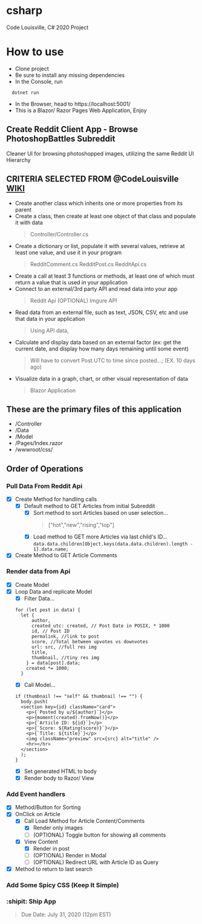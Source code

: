 # csharp

Code Louisville, C# 2020 Project

# How to use
 - Clone project
 - Be sure to install any missing dependencies
 - In the Console, run
 ```
   dotnet run
 ```
 - In the Browser, head to https://localhost:5001/
 - This is a Blazor/ Razor Pages Web Application, Enjoy
 
## Create Reddit Client App - Browse PhotoshopBattles Subreddit

Cleaner UI for browsing photoshopped images, utilizing the same Reddit UI Hierarchy

## CRITERIA SELECTED FROM @CodeLouisville [WIKI](https://github.com/CodeLouisville/Student-Resources/wiki/Project-Requirements)

-  Create another class which inherits one or more properties from its parent
-  Create a class, then create at least one object of that class and populate it with data
   > Controller/Controller.cs
-  Create a dictionary or list, populate it with several values, retrieve at least one value, and use it in your program
   > RedditComment.cs
   > RedditPost.cs
   > RedditApi.cs
-  Create a call at least 3 functions or methods, at least one of which must return a value that is used in your application
-  Connect to an external/3rd party API and read data into your app
   > Reddit Api
   > (OPTIONAL) Imgure API
-  Read data from an external file, such as text, JSON, CSV, etc and use that data in your application
   > Using API data, 
-  Calculate and display data based on an external factor (ex: get the current date, and display how many days remaining until some event)
   > Will have to convert Post.UTC to time since posted...; (EX. 10 days ago)
-  Visualize data in a graph, chart, or other visual representation of data
   > Blazor Application

## These are the primary files of this application
-  /Controller
-  /Data
-  /Model
-  /Pages/Index.razor
-  /wwwroot/css/

## Order of Operations

### Pull Data From Reddit Api

-  [x] Create Method for handling calls
   -  [x] Default method to GET Articles from initial Subreddit
      -  [x] Sort method to sort Articles based on user selection...
         > ["hot","new","rising","top"]
      -  [x] Load method to GET more Articles via last child's ID...
             `data.data.children[Object.keys(data.data.children).length - 1].data.name;`
-  [x] Create Method to GET Article Comments

### Render data from Api

-  [x] Create Model
-  [x] Loop Data and replicate Model
   -  [x] Filter Data...
   ```
   for (let post in data) {
     let {
         author,
         created_utc: created, // Post Date in POSIX, * 1000
         id, // Post ID
         permalink, //link to post
         score, //Total between upvotes vs downvotes
         url: src, //full res img
         title,
         thumbnail, //tiny res img
       } = data[post].data;
       created *= 1000;
     }
   ```
   -  [x] Call Model...
   ```
   if (thumbnail !== "self" && thumbnail !== "") {
     body.push(
     <section key={id} className="card">
       <p>{`Posted by u/${author}`}</p>
       <p>{moment(created).fromNow()}</p>
       <p>{`Article ID: ${id}`}</p>
       <p>{`Score: ${Rating(score)}`}</p>
       <p>{`Title: ${title}`}</p>
       <img className="preview" src={src} alt="title" />
       <hr></hr>
     </section>
     );
   }
   ```
   -  [x] Set generated HTML to body
   -  [x] Render body to Razor/ View

### Add Event handlers

-  [x] Method/Button for Sorting
-  [x] OnClick on Article
   -  [x] Call Load Method for Article Content/Comments
      -  [x] Render only images
      -  [ ] \(OPTIONAL) Toggle button for showing all comments
   -  [x] View Content
      -  [x] Render in post
      -  [ ] \(OPTIONAL) Render in Modal
      -  [ ] \(OPTIONAL) Redirect URL with Article ID as Query
-  [x] Method to return to last search

### Add Some Spicy CSS \(Keep It Simple)

### :shipit: Ship App

> Due Date: July 31, 2020 (12pm EST)
